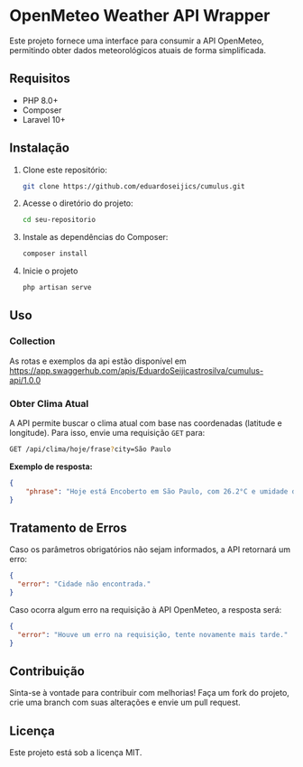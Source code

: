 # OpenMeteo Weather API Wrapper

Este projeto fornece uma interface para consumir a API OpenMeteo, permitindo obter dados meteorológicos atuais de forma simplificada.

## Requisitos

- PHP 8.0+
- Composer
- Laravel 10+

## Instalação

1. Clone este repositório:
   ```sh
   git clone https://github.com/eduardoseijics/cumulus.git
   ```

2. Acesse o diretório do projeto:
   ```sh
   cd seu-repositorio
   ```

3. Instale as dependências do Composer:
   ```sh
   composer install
   ```

4. Inicie o projeto
   ```sh
   php artisan serve
   ```

## Uso


### Collection

As rotas e exemplos da api estão disponível em https://app.swaggerhub.com/apis/EduardoSeijicastrosilva/cumulus-api/1.0.0
### Obter Clima Atual

A API permite buscar o clima atual com base nas coordenadas (latitude e longitude). Para isso, envie uma requisição `GET` para:

```sh
GET /api/clima/hoje/frase?city=São Paulo
```

**Exemplo de resposta:**
```json
{
    "phrase": "Hoje está Encoberto em São Paulo, com 26.2°C e umidade de 68%. O céu está parcialmente nublado."
}
```

## Tratamento de Erros

Caso os parâmetros obrigatórios não sejam informados, a API retornará um erro:

```json
{
  "error": "Cidade não encontrada."
}
```

Caso ocorra algum erro na requisição à API OpenMeteo, a resposta será:

```json
{
  "error": "Houve um erro na requisição, tente novamente mais tarde."
}
```

## Contribuição

Sinta-se à vontade para contribuir com melhorias! Faça um fork do projeto, crie uma branch com suas alterações e envie um pull request.

## Licença

Este projeto está sob a licença MIT.

